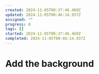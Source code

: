 ```yaml
---
created: 2024-11-05T00:37:46.469Z
updated: 2024-11-05T00:46:14.937Z
assigned: ""
progress: 0
tags: []
started: 2024-11-05T00:37:46.469Z
completed: 2024-11-05T00:46:14.937Z
---
```


# Add the background
